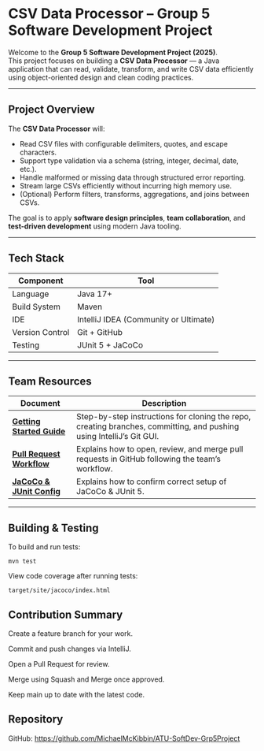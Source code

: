 # CSV Data Processor – Group 5 Software Development Project

Welcome to the **Group 5 Software Development Project (2025)**.  
This project focuses on building a **CSV Data Processor** — a Java application that can read, validate, transform, and write CSV data efficiently using object-oriented design and clean coding practices.

---

## Project Overview

The **CSV Data Processor** will:

- Read CSV files with configurable delimiters, quotes, and escape characters.
- Support type validation via a schema (string, integer, decimal, date, etc.).
- Handle malformed or missing data through structured error reporting.
- Stream large CSVs efficiently without incurring high memory use.
- (Optional) Perform filters, transforms, aggregations, and joins between CSVs.

The goal is to apply **software design principles**, **team collaboration**, and **test-driven development** using modern Java tooling.

---

## Tech Stack

| Component       | Tool                                  |
|-----------------|---------------------------------------|
| Language        | Java 17+                              |
| Build System    | Maven                                 |
| IDE             | IntelliJ IDEA (Community or Ultimate) |
| Version Control | Git + GitHub                          |
| Testing         | JUnit 5 + JaCoCo                      |

---

## Team Resources

| Document                                                           | Description                                                                                                          |
|--------------------------------------------------------------------|----------------------------------------------------------------------------------------------------------------------|
| [**Getting Started Guide**](docs/getting-started.md)               | Step-by-step instructions for cloning the repo, creating branches, committing, and pushing using IntelliJ’s Git GUI. |
| [**Pull Request Workflow**](docs/pull-request-workflow.md)         | Explains how to open, review, and merge pull requests in GitHub following the team’s workflow.                       |
| [**JaCoCo & JUnit Config**](docs/JaCoCo-and-JUnit-setup-readme.md) | Explains how to confirm correct setup of JaCoCo & JUnit 5.                                                           |



---

## Building & Testing

To build and run tests:

```
mvn test
```
View code coverage after running tests:

```
target/site/jacoco/index.html
```

## Contribution Summary
Create a feature branch for your work.

Commit and push changes via IntelliJ.

Open a Pull Request for review.

Merge using Squash and Merge once approved.

Keep main up to date with the latest code.

## Repository
GitHub: https://github.com/MichaelMcKibbin/ATU-SoftDev-Grp5Project

